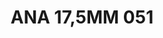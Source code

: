 ---
title: ANA 17,5MM 051
date: 
draft: false

# descripcion
description : Anillo de plata 925 y nácar

materials: Plata 925

color: 

dimensions: 17.5mm diámetro

code: 05-29-1317

type: "Anillos"

categories: []

price: $11.290,00

price_eftvo: $9.600,00

# Images
# first image will be shown in the product page
images:
  # - image: "images/path_to_image"
  # La ubicacion de las imagenes es imagenes/Anillos/Anillos.Nácar/05-29-1317-ana-17,5mm-051

---
